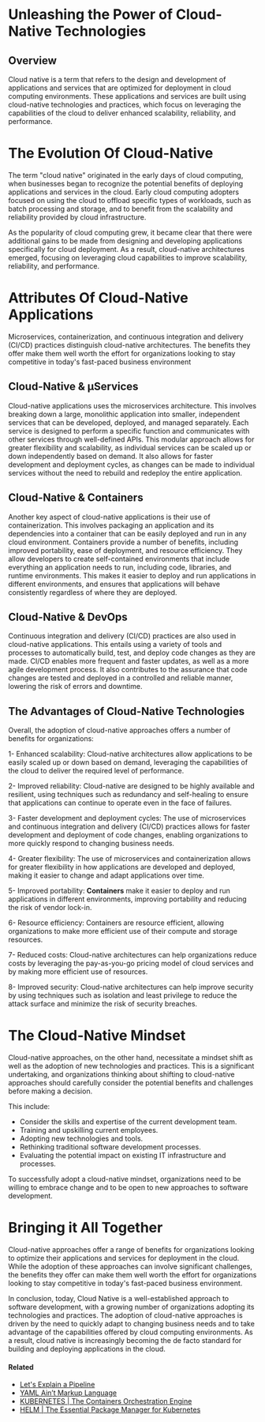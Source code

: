 # Unleashing the Power of Cloud-Native Technologies


## Overview 
Cloud native is a term that refers to the design and development of applications and services that are optimized for deployment in cloud computing environments. These applications and services are built using cloud-native technologies and practices, which focus on leveraging the capabilities of the cloud to deliver enhanced scalability, reliability, and performance.

# The Evolution Of Cloud-Native
The term "cloud native" originated in the early days of cloud computing, when businesses began to recognize the potential benefits of deploying applications and services in the cloud. Early cloud computing adopters focused on using the cloud to offload specific types of workloads, such as batch processing and storage, and to benefit from the scalability and reliability provided by cloud infrastructure.

As the popularity of cloud computing grew, it became clear that there were additional gains to be made from designing and developing applications specifically for cloud deployment. As a result, cloud-native architectures emerged, focusing on leveraging cloud capabilities to improve scalability, reliability, and performance.


#  Attributes Of Cloud-Native Applications 
Microservices, containerization, and continuous integration and delivery (CI/CD) practices distinguish cloud-native architectures.  The benefits they offer make them well worth the effort for organizations looking to stay competitive in today's fast-paced business environment

## Cloud-Native & µServices
Cloud-native applications uses  the microservices architecture. This involves breaking down a large, monolithic application into smaller, independent services that can be developed, deployed, and managed separately. Each service is designed to perform a specific function and communicates with other services through well-defined APIs. This modular approach allows for greater flexibility and scalability, as individual services can be scaled up or down independently based on demand. It also allows for faster development and deployment cycles, as changes can be made to individual services without the need to rebuild and redeploy the entire application.

## Cloud-Native & Containers
Another key aspect of cloud-native applications is their use of containerization. This involves packaging an application and its dependencies into a container that can be easily deployed and run in any cloud environment. Containers provide a number of benefits, including improved portability, ease of deployment, and resource efficiency. They allow developers to create self-contained environments that include everything an application needs to run, including code, libraries, and runtime environments. This makes it easier to deploy and run applications in different environments, and ensures that applications will behave consistently regardless of where they are deployed.

## Cloud-Native & DevOps
Continuous integration and delivery (CI/CD) practices are also used in cloud-native applications. This entails using a variety of tools and processes to automatically build, test, and deploy code changes as they are made. CI/CD enables more frequent and faster updates, as well as a more agile development process. It also contributes to the assurance that code changes are tested and deployed in a controlled and reliable manner, lowering the risk of errors and downtime.


## The Advantages of Cloud-Native Technologies
Overall, the adoption of cloud-native approaches offers a number of benefits for organizations:

1- Enhanced scalability: Cloud-native architectures allow applications to be easily scaled up or down based on demand, leveraging the capabilities of the cloud to deliver the required level of performance.

2- Improved reliability: Cloud-native are designed to be highly available and resilient, using techniques such as redundancy and self-healing to ensure that applications can continue to operate even in the face of failures.

3- Faster development and deployment cycles: The use of microservices and continuous integration and delivery (CI/CD) practices allows for faster development and deployment of code changes, enabling organizations to more quickly respond to changing business needs.

4- Greater flexibility: The use of microservices and containerization allows for greater flexibility in how applications are developed and deployed, making it easier to change and adapt applications over time.

5- Improved portability: **Containers** make it easier to deploy and run applications in different environments, improving portability and reducing the risk of vendor lock-in.

6- Resource efficiency: Containers are resource efficient, allowing organizations to make more efficient use of their compute and storage resources.

7- Reduced costs: Cloud-native architectures can help organizations reduce costs by leveraging the pay-as-you-go pricing model of cloud services and by making more efficient use of resources.

8- Improved security: Cloud-native architectures can help improve security by using techniques such as isolation and least privilege to reduce the attack surface and minimize the risk of security breaches.


# The Cloud-Native Mindset
Cloud-native approaches, on the other hand, necessitate a mindset shift as well as the adoption of new technologies and practices. This is a significant undertaking, and organizations thinking about shifting to cloud-native approaches should carefully consider the potential benefits and challenges before making a decision.

 
This include: 
- Consider the skills and expertise of the current development team.
- Training and upskilling current employees.
- Adopting new technologies and tools.
- Rethinking traditional software development processes.
- Evaluating the potential impact on existing IT infrastructure and processes.


To successfully adopt a cloud-native mindset, organizations need to be willing to embrace change and to be open to new approaches to software development. 




# Bringing it All Together

Cloud-native approaches offer a range of benefits for organizations looking to optimize their applications and services for deployment in the cloud. While the adoption of these approaches can involve significant challenges, the benefits they offer can make them well worth the effort for organizations looking to stay competitive in today's fast-paced business environment.

In conclusion, today, Cloud Native is a well-established approach to software development, with a growing number of organizations adopting its technologies and practices. The adoption of cloud-native approaches is driven by the need to quickly adapt to changing business needs and to take advantage of the capabilities offered by cloud computing environments. As a result, cloud native is increasingly becoming the de facto standard for building and deploying applications in the cloud.



#### Related
- [Let's Explain a Pipeline](https://blog.yahya-abulhaj.dev/lets-explain-a-pipeline)
- [YAML Ain’t Markup Language](https://blog.yahya-abulhaj.dev/yaml-aint-markup-language)
- [KUBERNETES | The Containers Orchestration Engine](https://blog.yahya-abulhaj.dev/kubernetes-the-containers-orchestration-engine)
- [HELM | The Essential Package Manager for Kubernetes](https://blog.yahya-abulhaj.dev/helm-the-essential-package-manager-for-kubernetes)
